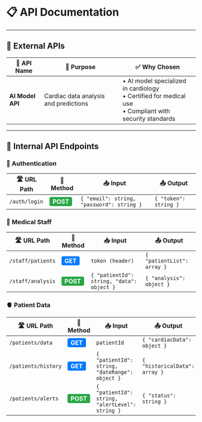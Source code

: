 # 📋 API Documentation

---

## 🤖 External APIs

<table>
<thead>
<tr>
<th>🔗 API Name</th>
<th>🎯 Purpose</th>
<th>✅ Why Chosen</th>
</tr>
</thead>
<tbody>
<tr>
<td><strong>AI Model API</strong></td>
<td>Cardiac data analysis and predictions</td>
<td>
• AI model specialized in cardiology<br>
• Certified for medical use<br>
• Compliant with security standards
</td>
</tr>
</tbody>
</table>

---

## 🔧 Internal API Endpoints

### 🔐 Authentication

<table>
<thead>
<tr>
<th>🛣️ URL Path</th>
<th>📡 Method</th>
<th>📥 Input</th>
<th>📤 Output</th>
</tr>
</thead>
<tbody>
<tr>
<td><code>/auth/login</code></td>
<td><span style="background-color: #28a745; color: white; padding: 2px 8px; border-radius: 4px; font-weight: bold;">POST</span></td>
<td><code>{ "email": string, "password": string }</code></td>
<td><code>{ "token": string }</code></td>
</tr>
</tbody>
</table>

### 🏥 Medical Staff

<table>
<thead>
<tr>
<th>🛣️ URL Path</th>
<th>📡 Method</th>
<th>📥 Input</th>
<th>📤 Output</th>
</tr>
</thead>
<tbody>
<tr>
<td><code>/staff/patients</code></td>
<td><span style="background-color: #007bff; color: white; padding: 2px 8px; border-radius: 4px; font-weight: bold;">GET</span></td>
<td><code>token (header)</code></td>
<td><code>{ "patientList": array }</code></td>
</tr>
<tr>
<td><code>/staff/analysis</code></td>
<td><span style="background-color: #28a745; color: white; padding: 2px 8px; border-radius: 4px; font-weight: bold;">POST</span></td>
<td><code>{ "patientId": string, "data": object }</code></td>
<td><code>{ "analysis": object }</code></td>
</tr>
</tbody>
</table>

### 🫀 Patient Data

<table>
<thead>
<tr>
<th>🛣️ URL Path</th>
<th>📡 Method</th>
<th>📥 Input</th>
<th>📤 Output</th>
</tr>
</thead>
<tbody>
<tr>
<td><code>/patients/data</code></td>
<td><span style="background-color: #007bff; color: white; padding: 2px 8px; border-radius: 4px; font-weight: bold;">GET</span></td>
<td><code>patientId</code></td>
<td><code>{ "cardiacData": object }</code></td>
</tr>
<tr>
<td><code>/patients/history</code></td>
<td><span style="background-color: #007bff; color: white; padding: 2px 8px; border-radius: 4px; font-weight: bold;">GET</span></td>
<td><code>{ "patientId": string, "dateRange": object }</code></td>
<td><code>{ "historicalData": array }</code></td>
</tr>
<tr>
<td><code>/patients/alerts</code></td>
<td><span style="background-color: #28a745; color: white; padding: 2px 8px; border-radius: 4px; font-weight: bold;">POST</span></td>
<td><code>{ "patientId": string, "alertLevel": string }</code></td>
<td><code>{ "status": string }</code></td>
</tr>
</tbody>
</table>
